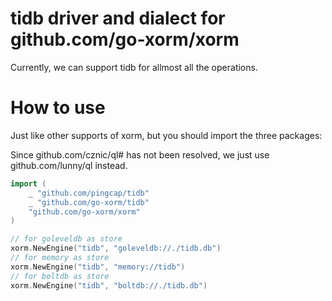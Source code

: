 tidb driver and dialect for github.com/go-xorm/xorm
========

Currently, we can support tidb for allmost all the operations.

# How to use

Just like other supports of xorm, but you should import the three packages:

Since github.com/cznic/ql# has not been resolved, we just use github.com/lunny/ql instead.

```Go
import (
    _ "github.com/pingcap/tidb"
    _ "github.com/go-xorm/tidb"
    "github.com/go-xorm/xorm"
)

// for goleveldb as store
xorm.NewEngine("tidb", "goleveldb://./tidb.db")
// for memory as store
xorm.NewEngine("tidb", "memory://tidb")
// for boltdb as store
xorm.NewEngine("tidb", "boltdb://./tidb.db")
```